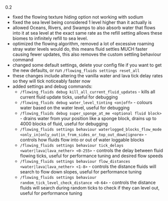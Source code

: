 0.2

- fixed the flowing texture hiding option not working with sodium
- fixed the sea level being considered 1 level higher than it actually is
- allowed Oceans, Rivers, and Swamps to also absorb water that flows into it at sea level at the exact same rate as the refill setting allows these biomes to infinitely refill to sea level.
- optimized the flowing algorithm, removed a lot of excessive roaming stray water levels would do, this means fluid settles MUCH faster causing fewer updates, this also removes the custom settling behaviour command
- changed some default settings, delete your config file if you want to get the new defaults, or run `/flowing_fluids settings reset_all`
- these changes include altering the vanilla water and lava tick delay rates so they will tick noticeably faster now
- added settings and debug commands:
  - `/flowing_fluids debug kill_all_current_fluid_updates` - kills all current fluid update ticks, useful for debugging
  - `/flowing_fluids debug water_level_tinting <on|off>` - colours water based on the water level, useful for debugging
  - `/flowing_fluids debug super_sponge_at_me <optional fluid block>` - drains water from your position like a sponge block, drains up to 4000 blocks of fluid, useful for debugging
  - `/flowing_fluids settings behaviour waterlogged_blocks_flow_mode <only_in|only_out|in_from_sides_or_top_out_down|ignore>` - controls how fluids flow into or out of water loggable blocks
  - `/flowing_fluids settings behaviour tick_delays <water|lava|lava_nether> <0-255>` - controls the delay between fluid flowing ticks, useful for performance tuning and desired flow speeds
  - `/flowing_fluids settings behaviour flow_distances <water|lava|lava_nether> <1-8>` - controls the distance fluids will search to flow down slopes, useful for performance tuning
  - `/flowing_fluids settings behaviour random_tick_level_check_distance <0-64>` - controls the distance fluids will search during random ticks to check if they can level out, useful for performance tuning